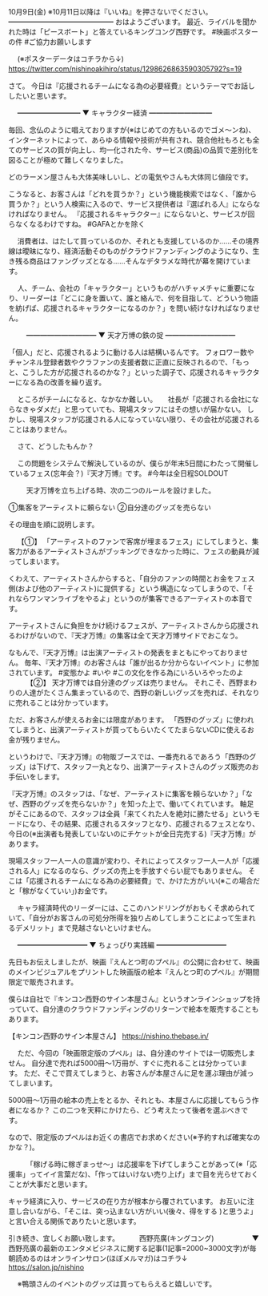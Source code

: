 10月9日(金) ※10月11日以降は『いいね』を押さないでください。
━━━━━━━━━━━━━━━
おはようございます。
最近、ライバルを聞かれた時は「ピースボート」と答えているキングコング西野です。
#映画ポスターの件
#ご協力お願いします

　
(※ポスターデータはコチラから↓)
https://twitter.com/nishinoakihiro/status/1298626863590305792?s=19
　

さて。
今日は『応援されるチームになる為の必要経費』というテーマでお話ししたいと思います。

　
━━━━━━━━━
▼ キャラクター経済
━━━━━━━━━

毎回、念仏のように唱えておりますが(※はじめての方もいるのでゴメ～ンね)、インターネットによって、あらゆる情報や技術が共有され、競合他社もろとも全てのサービスの質が向上し、均一化された今、サービス(商品)の品質で差別化を図ることが極めて難しくなりました。

どのラーメン屋さんも大体美味しいし、どの電気やさんも大体同じ値段です。

こうなると、お客さんは「どれを買うか？」という機能検索ではなく、「誰から買うか？」という人検索に入るので、サービス提供者は『選ばれる人』にならなければなりません。
『応援されるキャラクター』にならないと、サービスが回らなくなるわけですね。
#GAFAとかを除く

　
消費者は、はたして買っているのか、それとも支援しているのか……その境界線は曖昧になり、経済活動そのものがクラウドファンディングのようになり、生き残る商品はファングッズとなる……そんなデタラメな時代が幕を開けています。

　
人、チーム、会社の「キャラクター」というものがハチャメチャに重要になり、リーダーは「どこに身を置いて、誰と絡んで、何を目指して、どういう物語を紡げば、応援されるキャラクターになるのか？」を問い続けなければなりません。

　
　
━━━━━━━━━━
▼ 天才万博の鉄の掟
━━━━━━━━━━

「個人」だと、応援されるように動ける人は結構いるんです。
フォロワー数やチャンネル登録者数やクラファンの支援者数に正直に反映されるので、「もっと、こうした方が応援されるのかな？」といった調子で、応援されるキャラクターになる為の改善を繰り返す。

　
ところがチームになると、なかなか難しい。
　
社長が「応援される会社にならなきゃダメだ」と思っていても、現場スタッフにはその想いが届かない。
しかし、現場スタッフが応援される人になっていない限り、その会社が応援されることはありません。

　
さて、どうしたもんか？

　
この問題をシステムで解決しているのが、僕らが年末5日間にわたって開催しているフェス(忘年会？)『天才万博』です。
#今年は全日程SOLDOUT

　
　
天才万博を立ち上げる時、次の二つのルールを設けました。

①集客をアーティストに頼らない
②自分達のグッズを売らない

その理由を順に説明します。

　
【①】
「アーティストのファンで客席が埋まるフェス」にしてしまうと、集客力があるアーティストさんがブッキングできなかった時に、フェスの動員が減ってしまいます。

くわえて、アーティストさんからすると、「自分のファンの時間とお金をフェス側(および他のアーティスト)に提供する」という構造になってしまうので、「それならワンマンライブをやるよ」というのが集客できるアーティストの本音です。

アーティストさんに負担をかけ続けるフェスが、アーティストさんから応援されるわけがないので、『天才万博』の集客は全て天才万博サイドでおこなう。

なもんで、『天才万博』は出演アーティストの発表をまともにやっておりません。
毎年、『天才万博』のお客さんは「誰が出るか分からないイベント」に参加されています。
#変態かよ
#いや
#この文化を作る為にいろいろやったのよ
　
　
【②】
天才万博では自分達のグッズは売りません。
それこそ、西野まわりの人達がたくさん集まっているので、西野の新しいグッズを売れば、それなりに売れることは分かっています。

ただ、お客さんが使えるお金には限度があります。
「西野のグッズ」に使われてしまうと、出演アーティストが買ってもらいたくてたまらないCDに使えるお金が残りません。

というわけで、『天才万博』の物販ブースでは、一番売れるであろう「西野のグッズ」は下げて、スタッフ一丸となり、出演アーティストさんのグッズ販売のお手伝いをします。

『天才万博』のスタッフは、「なぜ、アーティストに集客を頼らないか？」「なぜ、西野のグッズを売らないか？」を知った上で、働いてくれています。
軸足がそこにあるので、スタッフは全員「来てくれた人を絶対に勝たせる」というモードになり、その結果、応援されるスタッフとなり、応援されるフェスとなり、今日の(※出演者も発表していないのにチケットが全日完売する)『天才万博』があります。

現場スタッフ一人一人の意識が変わり、それによってスタッフ一人一人が「応援される人」になるのなら、グッズの売上を手放すぐらい屁でもありません。
そこは「応援されるチームになる為の必要経費」で、かけた方がいい(※この場合だと「稼がなくていい」)お金です。

　
キャラ経済時代のリーダーには、ここのハンドリングがおもくそ求められていて、「自分がお客さんの可処分所得を独り占めしてしまうことによって生まれるデメリット」まで見越さないといけません。

　
━━━━━━━━━━
▼ ちょっぴり実践編
━━━━━━━━━━

先日もお伝えしましたが、映画『えんとつ町のプペル』の公開に合わせて、映画のメインビジュアルをプリントした映画版の絵本『えんとつ町のプペル』が期間限定で販売されます。

僕らは自社で『キンコン西野のサイン本屋さん』というオンラインショップを持っていて、自分達のクラウドファンディングのリターンで絵本を販売することもあります。

【キンコン西野のサイン本屋さん】
https://nishino.thebase.in/

　
ただ、今回の「映画限定版のプペル」は、自分達のサイトでは一切販売しません。
自分達で売れば5000冊～1万冊が、すぐに売れることは分かっています。
ただ、そこで買えてしまうと、お客さんが本屋さんに足を運ぶ理由が減ってしまいます。

5000冊～1万冊の絵本の売上をとるか、それとも、本屋さんに応援してもらう作者になるか？
この二つを天秤にかけたら、どう考えたって後者を選ぶべきです。

なので、限定版のプペルはお近くの書店でお求めください(※予約すれば確実なのかな？)。

　
　
「稼げる時に稼ぎまっせ～」は応援率を下げてしまうことがあって(※「応援率」ってイイ言葉だな)、「作ってはいけない売り上げ」まで目を光らせておくことが大事だと思います。

キャラ経済に入り、サービスの在り方が根本から覆されています。
お互いに注意し合いながら、「そこは、突っ込まない方がいい(後々、得をする
)と思うよ」と言い合える関係でありたいと思います。

引き続き、宜しくお願い致します。
　
　
西野亮廣(キングコング)
　
　
　
　
▼西野亮廣の最新のエンタメビジネスに関する記事(1記事=2000~3000文字)が毎朝読めるのはオンラインサロン(ほぼメルマガ)はコチラ↓
https://salon.jp/nishino

　
※鴨頭さんのイベントのグッズは買ってもらえると嬉しいです。
